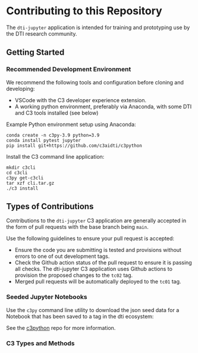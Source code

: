 # Contributing to this Repository

The `dti-jupyter` application is intended for training and prototyping use by the DTI research community.

## Getting Started

### Recommended Development Environment
We recommend the following tools and configuration before cloning and developing:
* VSCode with the C3 developer experience extension.
* A working python environment, preferably via Anaconda, with some DTI and C3 tools installed (see below)

Example Python environment setup using Anaconda:
```
conda create -n c3py-3.9 python=3.9
conda install pytest jupyter
pip install git+https://github.com/c3aidti/c3python
```
Install the C3 command line application:
```
mkdir c3cli
cd c3cli
c3py get-c3cli
tar xzf cli.tar.gz
./c3 install
```

## Types of Contributions
Contributions to the `dti-jupyter` C3 application are generally accepted in the form of pull requests with the base branch being `main`.

Use the following guidelines to ensure your pull request is accepted:
* Ensure the code you are submitting is tested and provisions without errors to one of out development tags.
* Check the Github action status of the pull request to ensure it is passing all checks.  The dti-jupyter C3 application uses Github actions to provision the proposed changes to the `tc02` tag.
* Merged pull requests will be automatically deployed to the `tc01` tag.

### Seeded Jupyter Notebooks

Use the `c3py` command line utility to download the json seed data for a Notebook that has been saved to a tag in the dti ecosystem:

See the [c3python]() repo for more information.

### C3 Types and Methods 
